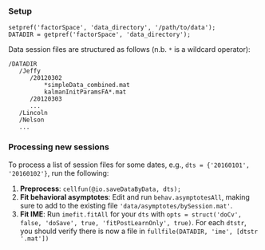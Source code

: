 
### Setup

```
setpref('factorSpace', 'data_directory', '/path/to/data');
DATADIR = getpref('factorSpace', 'data_directory');
```
Data session files are structured as follows (n.b. `*` is a wildcard operator):

```
/DATADIR
   /Jeffy
      /20120302
          *simpleData_combined.mat
          kalmanInitParamsFA*.mat
      /20120303
      ...
   /Lincoln
   /Nelson
   ...
```

### Processing new sessions

To process a list of session files for some dates, e.g., `dts = {'20160101', '20160102'}`, run the following:

1. __Preprocess__: `cellfun(@io.saveDataByData, dts);`
2. __Fit behavioral asymptotes__: Edit and run `behav.asymptotesAll`, making sure to add to the existing file `'data/asymptotes/bySession.mat'`.
3. __Fit IME__: Run `imefit.fitAll` for your `dts` with `opts = struct('doCv', false, 'doSave', true, 'fitPostLearnOnly', true)`. For each `dtstr`, you should verify there is now a file in `fullfile(DATADIR, 'ime', [dtstr '.mat'])`
